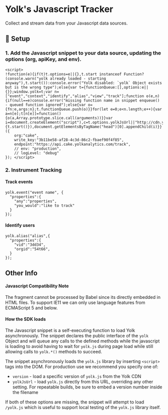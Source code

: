 # Yolk's Javascript Tracker

Collect and stream data from your Javascript data sources.

## 🚀 Setup

### 1. Add the Javascript snippet to your data source, updating the options (org, apiKey, and env).

```
<script>
!function(e){if(t)t.options=e||{},t.start instanceof Function?(console.warn("yolk already loaded - starting anyway"),t.start()):console.error("Yolk disabled: `yolk` Object exists but is the wrong type");else{var t={functionQueue:[],options:e||{}};window.yolk=t;var n=["event","context","identify","alias","view","track"];function o(e,n){if(null==e)console.error("missing function name in snippet enqueue() - queued function ignored");else{var o={fn:e,args:n};t.functionQueue.push(o)}}for(let e=0;e<n.length;e++){var a=n[e];t[n[e]]=function(){o(a,Array.prototype.slice.call(arguments))}}var i=document.createElement("script"),c=t.options.yolkJsUrl||"http://cdn.yolkdata.com/yolk.js";i.type="text/javascript",i.async=!0,i.src=c,i.addEventListener("load",function(){t.start()}),document.getElementsByTagName("head")[0].appendChild(i)}}({
    org:"cake",
    write_key:"3b11be58-af28-4c3d-86c2-fbaef90f4f85",
    endpoint:"https://api.cake.yolkanalytics.com/track",
    // env: "production",
    // logLevel: "debug"
}); </script>
```

### 2. Instrument Tracking

#### Track events

```
yolk.event("event name", {
  "properties":{
    "any":"properties",
    "you_would":"like to track"
  }
});
```

#### Identify users

```
yolk.alias("alias",{
  "properties":{
    "vid":"3dd34",
    "orgid":"54t66",
  }
});
```

## Other Info

#### Javascript Compatibility Note

The fragment cannot be processed by Babel since its directly embedded in HTML files. To support IE11 we can only use language features from ECMAScript 5 and below.

#### How the SDK loads

The Javascript snippet is a self-executing function to load Yolk asynchronously. The snippet declares the public interface of the `yolk` Object and will queue any calls to the defined methods while the javascript is loading to avoid having to wait for `yolk.js` during page load while still allowing calls to `yolk.*()` methods to succeed.

The snippet asynchronously loads the `yolk.js` library by inserting `<script>` tags into the DOM. For production use we recommend you specify one of:
  * `version` - load a specific version of `yolk.js` from the Yolk CDN
  * `yolkJsUrl` - load `yolk.js` directly from this URL, overriding any other setting. For repeatable builds, be sure to embed a version number inside the filename

If both of these options are missing, the snippet will attempt to load `/yolk.js` which is useful to support local testing of the `yolk.js` library itself.
